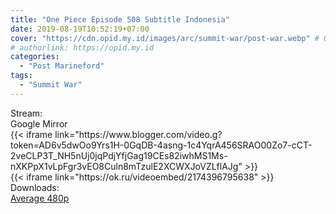 ```yaml
---
title: "One Piece Episode 508 Subtitle Indonesia"
date: 2019-08-19T10:52:19+07:00
cover: "https://cdn.opid.my.id/images/arc/summit-war/post-war.webp" # Optional, cover
# authorlink: https://opid.my.id
categories:
  - "Post Marineford"
tags:
  - "Summit War"
---
```

<div class="ui menu violet borderless inverted">
  <div class="header item active">
        Stream:
    </div>
  <a class="active item" data-tab="google">
    <i class="google drive icon"></i> Google
  </a>
  <a class="item nounderline" data-tab="mirror">
    <i class="odnoklassniki icon"></i> Mirror
  </a>
</div>
<div class="ui bottom attached tab segment active" style="border:0 !important;" data-tab="google">
{{< iframe link="https://www.blogger.com/video.g?token=AD6v5dwOo9Yrs1H-0GqDB-4asng-1c4YqrA456SRAO00Zo7-cCT-2veCLP3T_NH5nUj0jqPdjYfjGag19CEs82iwhMS1Ms-nXKPpX1vLpFgr3vEO8Culn8mTzulE2XCWXJoVZLflAJg" >}}
</div>
<div class="ui bottom attached tab segment" style="border:0 !important;" data-tab="mirror">
{{< iframe link="https://ok.ru/videoembed/2174396795638" >}}
</div>
<div class="ui menu violet borderless inverted">
  <div class="header item active">
        Downloads:
    </div>
  <a class="item nounderline" href="https://ouo.io/TmM7gw" target="_blank" rel="dofollow"><i class="google drive icon"></i>
    Average 480p</a>
</div>